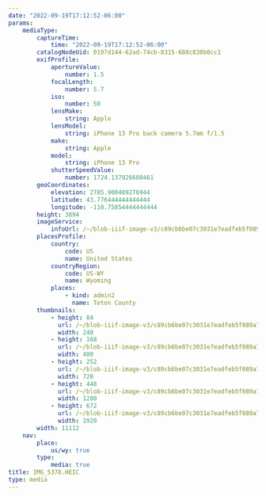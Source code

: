 ```yaml
---
date: "2022-09-19T17:12:52-06:00"
params:
    mediaType:
        captureTime:
            time: "2022-09-19T17:12:52-06:00"
        catalogNodeUid: 0197d144-62ad-74cb-8315-688c838b0cc1
        exifProfile:
            apertureValue:
                number: 1.5
            focalLength:
                number: 5.7
            iso:
                number: 50
            lensMake:
                string: Apple
            lensModel:
                string: iPhone 13 Pro back camera 5.7mm f/1.5
            make:
                string: Apple
            model:
                string: iPhone 13 Pro
            shutterSpeedValue:
                number: 1724.137926608461
        geoCoordinates:
            elevation: 2785.900409276944
            latitude: 43.776444444444444
            longitude: -110.75854444444444
        height: 3894
        imageService:
            infoUrl: /~/blob-iiif-image-v3/c89cb6be07c3031e7eadfeb5f089a7d1e480a16e0cef40f98c1b8a023ed19e0d/info.json
        placesProfile:
            country:
                code: US
                name: United States
            countryRegion:
                code: US-WY
                name: Wyoming
            places:
                - kind: admin2
                  name: Teton County
        thumbnails:
            - height: 84
              url: /~/blob-iiif-image-v3/c89cb6be07c3031e7eadfeb5f089a7d1e480a16e0cef40f98c1b8a023ed19e0d/full/240%2C84/0/default.jpg
              width: 240
            - height: 168
              url: /~/blob-iiif-image-v3/c89cb6be07c3031e7eadfeb5f089a7d1e480a16e0cef40f98c1b8a023ed19e0d/full/480%2C168/0/default.jpg
              width: 480
            - height: 252
              url: /~/blob-iiif-image-v3/c89cb6be07c3031e7eadfeb5f089a7d1e480a16e0cef40f98c1b8a023ed19e0d/full/720%2C252/0/default.jpg
              width: 720
            - height: 448
              url: /~/blob-iiif-image-v3/c89cb6be07c3031e7eadfeb5f089a7d1e480a16e0cef40f98c1b8a023ed19e0d/full/1280%2C448/0/default.jpg
              width: 1280
            - height: 672
              url: /~/blob-iiif-image-v3/c89cb6be07c3031e7eadfeb5f089a7d1e480a16e0cef40f98c1b8a023ed19e0d/full/1920%2C672/0/default.jpg
              width: 1920
        width: 11112
    nav:
        place:
            us/wy: true
        type:
            media: true
title: IMG_5378.HEIC
type: media
---
```

